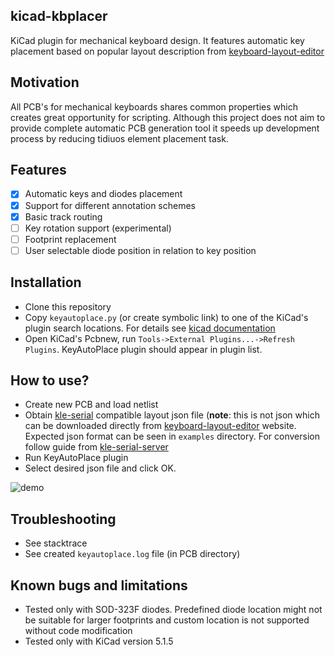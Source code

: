 ## kicad-kbplacer
KiCad plugin for mechanical keyboard design. It features automatic key placement based on popular layout description from [keyboard-layout-editor](http://www.keyboard-layout-editor.com/) 

## Motivation
All PCB's for mechanical keyboards shares common properties which creates great opportunity for scripting. Although this project does not aim to provide complete automatic PCB generation tool it speeds up development process by reducing tidiuos element placement task.

## Features
- [x] Automatic keys and diodes placement
- [x] Support for different annotation schemes
- [x] Basic track routing
- [ ] Key rotation support (experimental) 
- [ ] Footprint replacement
- [ ] User selectable diode position in relation to key position

## Installation
- Clone this repository
- Copy `keyautoplace.py` (or create symbolic link) to one of the KiCad's plugin search locations. For details see [kicad documentation](https://docs.kicad-pcb.org/doxygen/md_Documentation_development_pcbnew-plugins.html) 
- Open KiCad's Pcbnew, run `Tools->External Plugins...->Refresh Plugins`. KeyAutoPlace plugin should appear in plugin list.

## How to use?
- Create new PCB and load netlist
- Obtain [kle-serial](https://github.com/ijprest/kle-serial) compatible layout json file (**note**: this is not json which can be downloaded directly from [keyboard-layout-editor](http://www.keyboard-layout-editor.com/) website. Expected json format can be seen in `examples` directory. For conversion follow guide from [kle-serial-server](https://github.com/adamws/kle-serial-server)
- Run KeyAutoPlace plugin
- Select desired json file and click OK.

![demo](demo.gif)

## Troubleshooting
- See stacktrace
- See created `keyautoplace.log` file (in PCB directory)

## Known bugs and limitations
- Tested only with SOD-323F diodes. Predefined diode location might not be suitable for larger footprints and custom location is not supported without code modification
- Tested only with KiCad version 5.1.5

